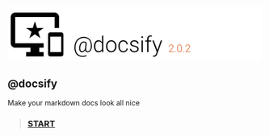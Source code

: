 ![header](./docs/media/header.png)
## @docsify

Make your markdown docs look all nice

> ### [START](./md/000_listingslab.md)

